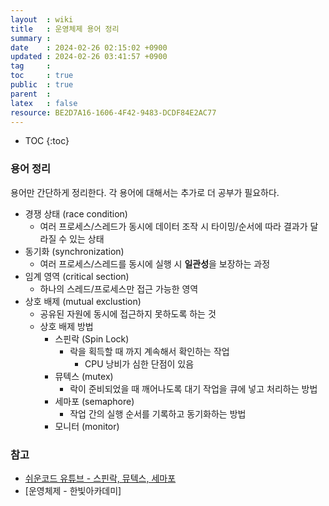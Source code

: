 ```yaml
---
layout  : wiki
title   : 운영체제 용어 정리
summary : 
date    : 2024-02-26 02:15:02 +0900
updated : 2024-02-26 03:41:57 +0900
tag     : 
toc     : true
public  : true
parent  : 
latex   : false
resource: BE2D7A16-1606-4F42-9483-DCDF84E2AC77
---
```

* TOC
{:toc}

### 용어 정리

용어만 간단하게 정리한다. 각 용어에 대해서는 추가로 더 공부가 필요하다.

- 경쟁 상태 (race condition)
	- 여러 프로세스/스레드가 동시에 데이터 조작 시 타이밍/순서에 따라 결과가 달라질 수 있는 상태
- 동기화 (synchronization)
	- 여러 프로세스/스레드를 동시에 실행 시 **일관성**을 보장하는 과정
- 임계 영역 (critical section)
  - 하나의 스레드/프로세스만 접근 가능한 영역
- 상호 배제 (mutual exclustion)
	- 공유된 자원에 동시에 접근하지 못하도록 하는 것
	- 상호 배제 방법
		- 스핀락 (Spin Lock)
			- 락을 획득할 때 까지 계속해서 확인하는 작업
				- CPU 낭비가 심한 단점이 있음
		- 뮤텍스 (mutex)	
			- 락이 준비되었을 때 깨어나도록 대기 작업을 큐에 넣고 처리하는 방법
		- 세마포 (semaphore)
			- 작업 간의 실행 순서를 기록하고 동기화하는 방법
		- 모니터 (monitor)

### 참고

- [쉬운코드 유튜브 - 스핀락, 뮤텍스, 세마포](https://www.youtube.com/watch?v=gTkvX2Awj6g)
- [운영체제 - 한빛아카데미]

